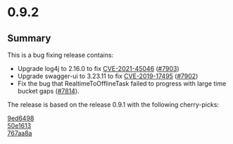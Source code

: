 # 0.9.2

## Summary

This is a bug fixing release contains:

* Upgrade log4j to 2.16.0 to fix [CVE-2021-45046](https://github.com/advisories/GHSA-7rjr-3q55-vv33) ([#7903](https://github.com/apache/pinot/pull/7903))
* Upgrade swagger-ui to 3.23.11 to fix [CVE-2019-17495](https://github.com/advisories/GHSA-c427-hjc3-wrfw) ([#7902](https://github.com/apache/pinot/pull/7902))
* Fix the bug that RealtimeToOfflineTask failed to progress with large time bucket gaps ([#7814](https://github.com/apache/pinot/pull/7814)).

The release is based on the release 0.9.1 with the following cherry-picks:

[9ed6498](https://github.com/apache/pinot/commit/9ed6498cdf9d32a65ebcbcce9158acab64a8c0d7)\
[50e1613](https://github.com/apache/pinot/commit/50e1613503cd74b26cf78873efcbdd6e8516bd8f)\
[767aa8a](https://github.com/apache/pinot/commit/767aa8abfb5bf085ba0a7ae5ff4024679f27816e)
